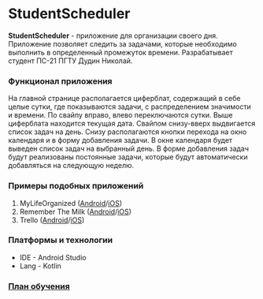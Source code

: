 # StudentScheduler
**StudentScheduler** - приложение для организации своего дня. Приложение позволяет следить за задачами, которые необходимо выполнить в определенный промежуток времени. Разрабатывает студент ПС-21 ПГТУ Дудин Николай.

### Функционал приложения
На главной странице располагается циферблат, содержащий в себе целые сутки, где показываются задачи, с распределением значимости и времени. По свайпу вправо, влево переключаются сутки. Выше циферблата находится текущая дата. Свайпом снизу-вверх выдвигается список задач на день. Снизу располагаются кнопки перехода на окно календаря и в форму добавления задачи. В окне календаря будет выведен список задач на выбранный день. В форме добавления задач будут реализованы постоянные задачи, которые будут автоматически добавляться на следующую неделю.

### Примеры подобных приложений
1. MyLifeOrganized ([Android](https://play.google.com/store/apps/details?id=net.mylifeorganized.mlo&hl=ru&gl=ru)/[iOS](https://apps.apple.com/ru/app/id649795842))
2. Remember The Milk ([Android](https://play.google.com/store/apps/details?id=com.rememberthemilk.MobileRTM&hl=ru&gl=ru)/[iOS](https://apps.apple.com/ru/app/id293561396))
3. Trello ([Android](https://play.google.com/store/apps/details?id=com.trello&hl=ru&gl=ru)/[iOS](https://apps.apple.com/ru/app/id461504587)) 

### Платформы и технологии
- IDE - Android Studio
- Lang - Kotlin

### [План обучения](https://docs.google.com/document/d/1GyHBHTkpkxPu-_9L9VT4z_7kTw7JCIkjYZIT6fE57n0/edit?usp=sharing)